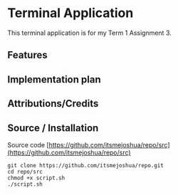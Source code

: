 # Terminal Application
This terminal application is for my Term 1 Assignment 3.



## Features

## Implementation plan

## Attributions/Credits

## Source / Installation

Source code [https://github.com/itsmejoshua/repo/src](https://github.com/itsmejoshua/repo/src)

```
git clone https://github.com/itsmejoshua/repo.git
cd repo/src
chmod +x script.sh
./script.sh
```